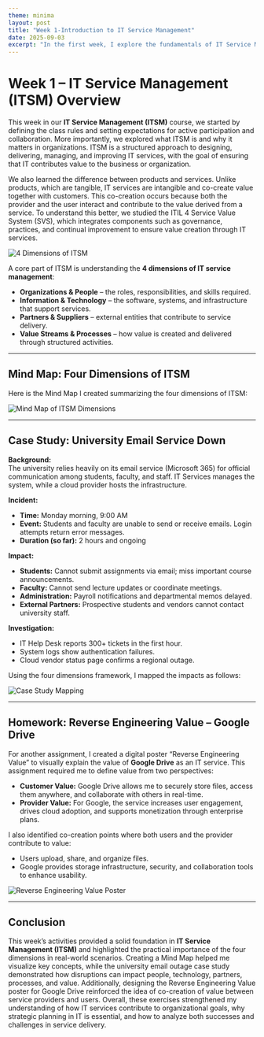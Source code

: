 ```yaml
---
theme: minima
layout: post
title: "Week 1-Introduction to IT Service Management"
date: 2025-09-03
excerpt: "In the first week, I explore the fundamentals of IT Service Management (ITSM) and how it impacts businesses."
---
```


# Week 1 – IT Service Management (ITSM) Overview

This week in our **IT Service Management (ITSM)** course, we started by defining the class rules and setting expectations for active participation and collaboration. More importantly, we explored what ITSM is and why it matters in organizations. ITSM is a structured approach to designing, delivering, managing, and improving IT services, with the goal of ensuring that IT contributes value to the business or organization.

We also learned the difference between products and services. Unlike products, which are tangible, IT services are intangible and co-create value together with customers. This co-creation occurs because both the provider and the user interact and contribute to the value derived from a service. To understand this better, we studied the ITIL 4 Service Value System (SVS), which integrates components such as governance, practices, and continual improvement to ensure value creation through IT services.

![4 Dimensions of ITSM](/My-ITSM-Journey/assets/fourdimsitsm.jpg)

A core part of ITSM is understanding the **4 dimensions of IT service management**:

- **Organizations & People** – the roles, responsibilities, and skills required.
- **Information & Technology** – the software, systems, and infrastructure that support services.
- **Partners & Suppliers** – external entities that contribute to service delivery.
- **Value Streams & Processes** – how value is created and delivered through structured activities.

---

## Mind Map: Four Dimensions of ITSM

Here is the Mind Map I created summarizing the four dimensions of ITSM:  

![Mind Map of ITSM Dimensions](/My-ITSM-Journey/assets/mindmap1.jpg)

---

## Case Study: University Email Service Down

**Background:**  
The university relies heavily on its email service (Microsoft 365) for official communication among students, faculty, and staff. IT Services manages the system, while a cloud provider hosts the infrastructure.

**Incident:**  
- **Time:** Monday morning, 9:00 AM  
- **Event:** Students and faculty are unable to send or receive emails. Login attempts return error messages.  
- **Duration (so far):** 2 hours and ongoing  

**Impact:**  
- **Students:** Cannot submit assignments via email; miss important course announcements.  
- **Faculty:** Cannot send lecture updates or coordinate meetings.  
- **Administration:** Payroll notifications and departmental memos delayed.  
- **External Partners:** Prospective students and vendors cannot contact university staff.  

**Investigation:**  
- IT Help Desk reports 300+ tickets in the first hour.  
- System logs show authentication failures.  
- Cloud vendor status page confirms a regional outage.

Using the four dimensions framework, I mapped the impacts as follows:

![Case Study Mapping](/My-ITSM-Journey/assets/emailService.png)

---

## Homework: Reverse Engineering Value – Google Drive

For another assignment, I created a digital poster “Reverse Engineering Value” to visually explain the value of **Google Drive** as an IT service. This assignment required me to define value from two perspectives:

- **Customer Value:** Google Drive allows me to securely store files, access them anywhere, and collaborate with others in real-time.  
- **Provider Value:** For Google, the service increases user engagement, drives cloud adoption, and supports monetization through enterprise plans.

I also identified co-creation points where both users and the provider contribute to value:

- Users upload, share, and organize files.
- Google provides storage infrastructure, security, and collaboration tools to enhance usability.

![Reverse Engineering Value Poster](/My-ITSM-Journey/assets/poster1.png)

---

## Conclusion

This week’s activities provided a solid foundation in **IT Service Management (ITSM)** and highlighted the practical importance of the four dimensions in real-world scenarios. Creating a Mind Map helped me visualize key concepts, while the university email outage case study demonstrated how disruptions can impact people, technology, partners, processes, and value. Additionally, designing the Reverse Engineering Value poster for Google Drive reinforced the idea of co-creation of value between service providers and users. Overall, these exercises strengthened my understanding of how IT services contribute to organizational goals, why strategic planning in IT is essential, and how to analyze both successes and challenges in service delivery.



